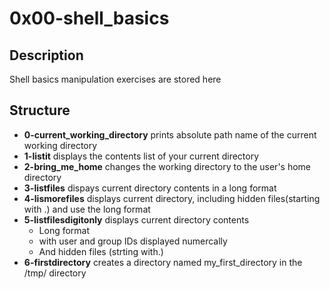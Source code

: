 # 0x00-shell_basics

## Description

Shell basics manipulation exercises are stored here

## Structure

* **0-current_working_directory** prints absolute path name of the current working directory
* **1-listit** displays the contents list of your current directory
* **2-bring_me_home** changes the working directory to the user's home directory
* **3-listfiles** dispays current directory contents in a long format
* **4-lismorefiles** displays current directory, including hidden files(starting with .) and use the long format
* **5-listfilesdigitonly** displays current directory contents
    * Long format
    * with user and group IDs displayed numercally
    * And hidden files (strting with.)
* **6-firstdirectory** creates a directory named my_first_directory in the /tmp/ directory


